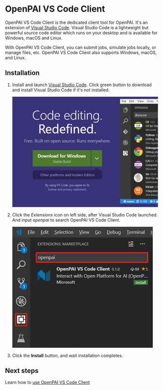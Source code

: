 # OpenPAI VS Code Client

OpenPAI VS Code Client is the dedicated client tool for OpenPAI. It's an extension of [Visual Studio Code](https://code.visualstudio.com/). Visual Studio Code is a lightweight but powerful source code editor which runs on your desktop and is available for Windows, macOS and Linux.

With OpenPAI VS Code Client, you can submit jobs, simulate jobs locally, or manage files, etc. OpenPAI VS Code Client also supports Windows, macOS, and Linux.

## Installation

1. Install and launch [Visual Studio Code](https://code.visualstudio.com). Click green button to download and install Visual Studio Code if it's not installed.

    ![Download vs code](assets/download_vscode.png)

1. Click the *Extensions* icon on left side, after Visual Studio Code launched. And input *openpai* to search OpenPAI VS Code Client.

    ![Extension](assets/ext-install-1.png)

1. Click the **Install** button, and wait installation completes.

## Next steps

Learn how to [use OpenPAI VS Code Client](./README.md)
